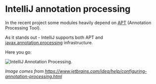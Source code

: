 # IntelliJ annotation processing

In the recent project some modules heavily depend on [APT][apt] (Annotation
Processing Tool).

As it stands out - IntelliJ supports both APT and
[javax.annotation.processing][processing] infrastructure.

Here you go:

![IntelliJ Annotation Processing](https://www.jetbrains.com/img/webhelp/idea/annotation_profile_move.png "IntelliJ Annotation Processing").

_Image comes from https://www.jetbrains.com/idea/help/configuring-annotation-processing.html_

<!-- References -->
[apt]: http://docs.oracle.com/javase/1.5.0/docs/guide/apt/GettingStarted.html "Annotation Processing Tool"
[processing]: https://docs.oracle.com/javase/8/docs/api/javax/annotation/processing/Processor.html "javax processing"
